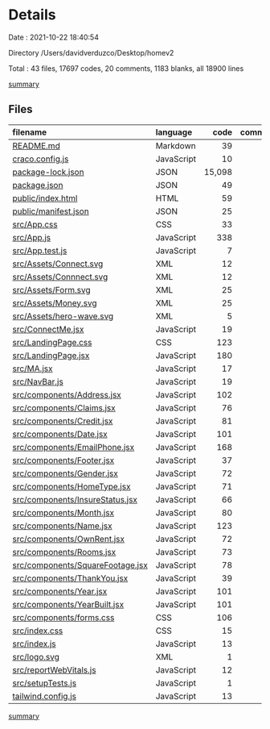 # Details

Date : 2021-10-22 18:40:54

Directory /Users/davidverduzco/Desktop/homev2

Total : 43 files,  17697 codes, 20 comments, 1183 blanks, all 18900 lines

[summary](results.md)

## Files
| filename | language | code | comment | blank | total |
| :--- | :--- | ---: | ---: | ---: | ---: |
| [README.md](/README.md) | Markdown | 39 | 0 | 33 | 72 |
| [craco.config.js](/craco.config.js) | JavaScript | 10 | 1 | 0 | 11 |
| [package-lock.json](/package-lock.json) | JSON | 15,098 | 0 | 1 | 15,099 |
| [package.json](/package.json) | JSON | 49 | 0 | 1 | 50 |
| [public/index.html](/public/index.html) | HTML | 59 | 3 | 20 | 82 |
| [public/manifest.json](/public/manifest.json) | JSON | 25 | 0 | 1 | 26 |
| [src/App.css](/src/App.css) | CSS | 33 | 0 | 6 | 39 |
| [src/App.js](/src/App.js) | JavaScript | 338 | 0 | 59 | 397 |
| [src/App.test.js](/src/App.test.js) | JavaScript | 7 | 0 | 2 | 9 |
| [src/Assets/Connect.svg](/src/Assets/Connect.svg) | XML | 12 | 0 | 1 | 13 |
| [src/Assets/Connnect.svg](/src/Assets/Connnect.svg) | XML | 12 | 0 | 1 | 13 |
| [src/Assets/Form.svg](/src/Assets/Form.svg) | XML | 25 | 0 | 1 | 26 |
| [src/Assets/Money.svg](/src/Assets/Money.svg) | XML | 25 | 0 | 1 | 26 |
| [src/Assets/hero-wave.svg](/src/Assets/hero-wave.svg) | XML | 5 | 0 | 1 | 6 |
| [src/ConnectMe.jsx](/src/ConnectMe.jsx) | JavaScript | 19 | 0 | 12 | 31 |
| [src/LandingPage.css](/src/LandingPage.css) | CSS | 123 | 0 | 39 | 162 |
| [src/LandingPage.jsx](/src/LandingPage.jsx) | JavaScript | 180 | 0 | 54 | 234 |
| [src/MA.jsx](/src/MA.jsx) | JavaScript | 17 | 1 | 18 | 36 |
| [src/NavBar.js](/src/NavBar.js) | JavaScript | 19 | 0 | 6 | 25 |
| [src/components/Address.jsx](/src/components/Address.jsx) | JavaScript | 102 | 0 | 48 | 150 |
| [src/components/Claims.jsx](/src/components/Claims.jsx) | JavaScript | 76 | 1 | 44 | 121 |
| [src/components/Credit.jsx](/src/components/Credit.jsx) | JavaScript | 81 | 1 | 46 | 128 |
| [src/components/Date.jsx](/src/components/Date.jsx) | JavaScript | 101 | 0 | 74 | 175 |
| [src/components/EmailPhone.jsx](/src/components/EmailPhone.jsx) | JavaScript | 168 | 2 | 101 | 271 |
| [src/components/Footer.jsx](/src/components/Footer.jsx) | JavaScript | 37 | 0 | 12 | 49 |
| [src/components/Gender.jsx](/src/components/Gender.jsx) | JavaScript | 72 | 1 | 45 | 118 |
| [src/components/HomeType.jsx](/src/components/HomeType.jsx) | JavaScript | 71 | 0 | 48 | 119 |
| [src/components/InsureStatus.jsx](/src/components/InsureStatus.jsx) | JavaScript | 66 | 0 | 45 | 111 |
| [src/components/Month.jsx](/src/components/Month.jsx) | JavaScript | 80 | 0 | 54 | 134 |
| [src/components/Name.jsx](/src/components/Name.jsx) | JavaScript | 123 | 2 | 76 | 201 |
| [src/components/OwnRent.jsx](/src/components/OwnRent.jsx) | JavaScript | 72 | 1 | 49 | 122 |
| [src/components/Rooms.jsx](/src/components/Rooms.jsx) | JavaScript | 73 | 0 | 52 | 125 |
| [src/components/SquareFootage.jsx](/src/components/SquareFootage.jsx) | JavaScript | 78 | 0 | 53 | 131 |
| [src/components/ThankYou.jsx](/src/components/ThankYou.jsx) | JavaScript | 39 | 0 | 23 | 62 |
| [src/components/Year.jsx](/src/components/Year.jsx) | JavaScript | 101 | 0 | 51 | 152 |
| [src/components/YearBuilt.jsx](/src/components/YearBuilt.jsx) | JavaScript | 101 | 0 | 53 | 154 |
| [src/components/forms.css](/src/components/forms.css) | CSS | 106 | 0 | 42 | 148 |
| [src/index.css](/src/index.css) | CSS | 15 | 0 | 3 | 18 |
| [src/index.js](/src/index.js) | JavaScript | 13 | 3 | 3 | 19 |
| [src/logo.svg](/src/logo.svg) | XML | 1 | 0 | 0 | 1 |
| [src/reportWebVitals.js](/src/reportWebVitals.js) | JavaScript | 12 | 0 | 2 | 14 |
| [src/setupTests.js](/src/setupTests.js) | JavaScript | 1 | 4 | 1 | 6 |
| [tailwind.config.js](/tailwind.config.js) | JavaScript | 13 | 0 | 1 | 14 |

[summary](results.md)
